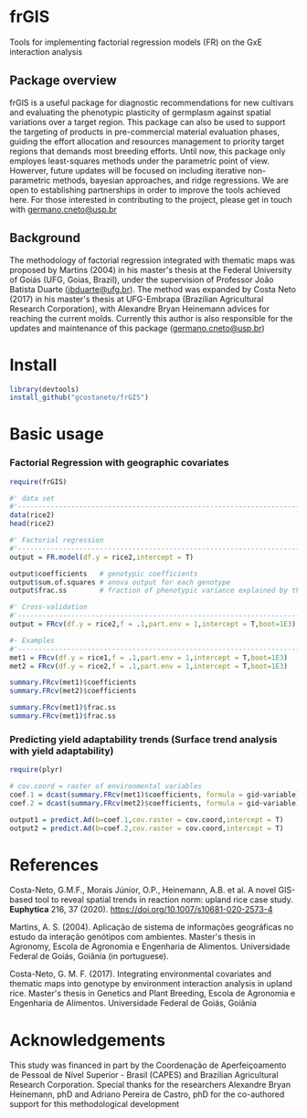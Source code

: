 # frGIS
Tools for implementing factorial regression models (FR) on the GxE interaction analysis

##  Package overview
frGIS is a useful package for diagnostic recommendations for new cultivars and evaluating the phenotypic plasticity of germplasm against spatial variations over a target region. This package can also be used to support the targeting of products in pre-commercial material evaluation phases, guiding the effort allocation and resources management to priority target regions that demands most breeding efforts. Until now, this package only employes least-squares methods under the parametric point of view. Howerver, future updates will be focused on including iterative non-parametric methods, bayesian approaches, and ridge regressions. We are open to establishing partnerships in order to improve the tools achieved here. For those interested in contributing to the project, please get in touch with germano.cneto@usp.br

## Background

The methodology of factorial regression integrated with thematic maps was proposed by Martins (2004) in his master's thesis at the Federal University of Goiás (UFG, Goias, Brazil), under the supervision of Professor João Batista Duarte (jbduarte@ufg.br). The method was expanded by Costa Neto (2017) in his master's thesis at UFG-Embrapa (Brazilian Agricultural Research Corporation), with Alexandre Bryan Heinemann advices for reaching the current molds. Currently this author is also responsible for the updates and maintenance of this package (germano.cneto@usp.br)

# Install
```R
library(devtools)
install_github("gcostaneto/frGIS")
```
# Basic usage

### Factorial Regression with geographic covariates

```R
require(frGIS)

#' data set
#'--------------------------------------------------------------------------
data(rice2)
head(rice2)

#' Factorial regression
#'--------------------------------------------------------------------------
output = FR.model(df.y = rice2,intercept = T)

output$coefficients   # genotypic coefficients
output$sum.of.squares # anova output for each genotype
output$frac.ss        # fraction of phenotypic variance explained by the effect of environment covariates

#' Cross-validation
#'--------------------------------------------------------------------------
output = FRcv(df.y = rice2,f = .1,part.env = 1,intercept = T,boot=1E3) # 1000-boot, leaving one environment out plus 10% of the genotypes

#- Examples
#'--------------------------------------------------------------------------
met1 = FRcv(df.y = rice1,f = .1,part.env = 1,intercept = T,boot=1E3)
met2 = FRcv(df.y = rice2,f = .1,part.env = 1,intercept = T,boot=1E3)

summary.FRcv(met1)$coefficients
summary.FRcv(met2)$coefficients

summary.FRcv(met1)$frac.ss
summary.FRcv(met1)$frac.ss

```

### Predicting yield adaptability trends (Surface trend analysis with yield adaptability)

```R
require(plyr)

# cov.coord = raster of environmental variables
coef.1 = dcast(summary.FRcv(met1)$coefficients, formula = gid~variable)
coef.2 = dcast(summary.FRcv(met2)$coefficients, formula = gid~variable)

output1 = predict.Ad(b=coef.1,cov.raster = cov.coord,intercept = T)
output2 = predict.Ad(b=coef.2,cov.raster = cov.coord,intercept = T)

```


# References

Costa-Neto, G.M.F., Morais Júnior, O.P., Heinemann, A.B. et al. A novel GIS-based tool to reveal spatial trends in reaction norm: upland rice case study. **Euphytica** 216, 37 (2020). https://doi.org/10.1007/s10681-020-2573-4

Martins, A. S. (2004). Aplicação de sistema de informações geográficas no estudo da interação genótipos com ambientes. Master's thesis in Agronomy, Escola de Agronomia e Engenharia de Alimentos. Universidade Federal de Goiás, Goiânia (in portuguese).

Costa-Neto, G. M. F. (2017). Integrating environmental covariates and thematic maps into genotype by environment interaction analysis in upland rice. Master's thesis in Genetics and Plant Breeding, Escola de Agronomia e Engenharia de Alimentos. Universidade Federal de Goiás, Goiânia

# Acknowledgements

This study was financed in part by the Coordenação de Aperfeiçoamento de Pessoal de Nível Superior - Brasil (CAPES) and Brazilian Agricultural Research Corporation. Special thanks for the researchers Alexandre Bryan Heinemann, phD and Adriano Pereira de Castro, phD for the co-authored support for this methodological development

